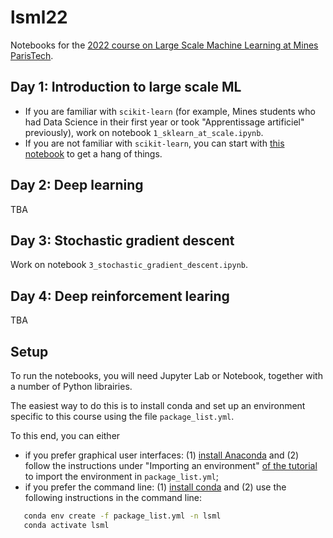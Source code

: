 # lsml22
Notebooks for the [2022 course on Large Scale Machine Learning at Mines ParisTech](http://cazencott.info/index.php/pages/LSML-22-Large-Scale-Machine-Learning).

## Day 1: Introduction to large scale ML
* If you are familiar with `scikit-learn` (for example, Mines students who had Data Science in their first year or took "Apprentissage artificiel" previously), work on notebook `1_sklearn_at_scale.ipynb`.
* If you are not familiar with `scikit-learn`, you can start with [this notebook](https://github.com/chagaz/ml-notebooks/tree/master/intro-ml-genetics) to get a hang of things. 

## Day 2: Deep learning
TBA

## Day 3: Stochastic gradient descent
Work on notebook `3_stochastic_gradient_descent.ipynb`.

## Day 4: Deep reinforcement learing
TBA

## Setup
To run the notebooks, you will need Jupyter Lab or Notebook, together with a number of Python librairies. 

The easiest way to do this is to install conda and set up an environment specific to this course using the file `package_list.yml`.

To this end, you can either
* if you prefer graphical user interfaces: (1) [install Anaconda](https://docs.anaconda.com/anaconda/install/index.html) and (2) follow the instructions under "Importing an environment" [of the tutorial](https://docs.anaconda.com/anaconda/navigator/tutorials/manage-environments/) to import the environment in `package_list.yml`;
* if you prefer the command line: (1) [install conda](https://docs.conda.io/projects/conda/en/latest/user-guide/install/index.html) and (2) use the following instructions in the command line:
```bash
   conda env create -f package_list.yml -n lsml
   conda activate lsml
```


